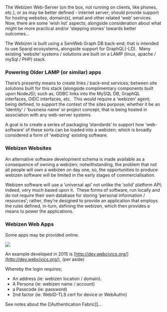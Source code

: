 The Webizen Web-Server (on the box, not running on clients, like phones, etc.), or as may be better defined - internet server; should provide support for hosting websites, domain(s), email and other related ‘web’ services.   Now, there are some ‘wish list’ aspects; alongside consideration about what might be more practical and/or ‘stepping stones’ towards better outcomes… 

The Webizen is built using a SemWeb Graph DB back-end; that is intended to use Sparql ecosystems, alongside support for GraphQL(-LD).  Many existing ‘website’ systems / solutions are built on a LAMP (linux, apache / mySql / PHP) stack.

### Powering Older LAMP (or similar) apps

There’s presently means to create links / back-end services; between site solutions built for this stack (alongside complimentary components built upon NodeJS); such as, ODBC links into the MySQL DB, GraphQL interfaces, OIDC interfaces, etc.  This would require a ‘webizen’ agent; being defined, to support the context of the sites purpose; whether it be an ‘identity’ / ‘business name’ or project concept; that is being hosted in association with any web-server systems.  

A goal is to create a series of packaging ‘standards’ to support how ‘web-software’ of these sorts can be loaded into a webizen; which is broadly considered a form of ‘webizing’ existing software. 

### Webizen Websites

An alternative software development schema is made available as a consequence of owning a webizen; notwithstanding, the problem that not all people will own a webizen on day one, so, the opportunities to produce webizen software will be limited in the early stages of commercialisation. 

Webizen software will use a ‘universal api’ not unlike the ‘solid’ platform API; indeed, very much based upon it.  These forms of software, run locally and do not require their own database for storing ‘personal information / resources’; rather, they’re designed to provide an application that employs the rules defined, in-turn, defining the webizen, which then provides a means to power the applications.

### Webizen Web Apps

Some apps may be provided online. 
  
![](https://lh3.googleusercontent.com/c2wgXJgVRdLH4nuNDx6P4UP8DGs8NVn_35H27A3yi3QK-fa6jowSsGw6AmrMGDgrdk5D6f1vgnmnAF-4gCkZf-UqXQd3ceLkC5bUsZtTaBp_WAStcPFpK2S6dOb1tWzxLivxF72QyTXN1FK0jeQGr3Bvdyb6UhFQpX1ARDAxd5SBivSR1Oybr42V-Npo)

An example developed in 2015 is [http://dev.webcivics.org/](http://dev.webcivics.org/)  (per aside) 

Whereby the login requires; 

- An address (ie: webizen location / domain).
- A Persona (ie: webizen name / account)
- a Passcode (ie: password)
- 2nd factor (ie: WebID-TLS cert for device or WebAuthn)

See notes about the [[Authentication Fabric]]... 